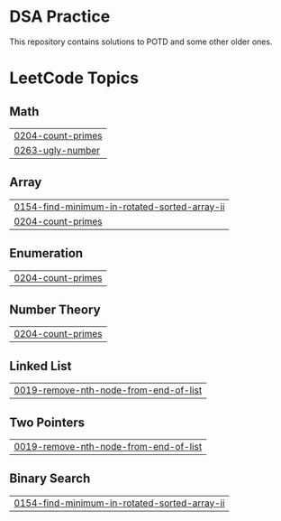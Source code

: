 # DSA Practice
 This repository contains solutions to POTD and some other older ones.

<!---LeetCode Topics Start-->
# LeetCode Topics
## Math
|  |
| ------- |
| [0204-count-primes](https://github.com/LordZeusIsBack/DSA-Practice/tree/master/0204-count-primes) |
| [0263-ugly-number](https://github.com/LordZeusIsBack/DSA-Practice/tree/master/0263-ugly-number) |
## Array
|  |
| ------- |
| [0154-find-minimum-in-rotated-sorted-array-ii](https://github.com/LordZeusIsBack/DSA-Practice/tree/master/0154-find-minimum-in-rotated-sorted-array-ii) |
| [0204-count-primes](https://github.com/LordZeusIsBack/DSA-Practice/tree/master/0204-count-primes) |
## Enumeration
|  |
| ------- |
| [0204-count-primes](https://github.com/LordZeusIsBack/DSA-Practice/tree/master/0204-count-primes) |
## Number Theory
|  |
| ------- |
| [0204-count-primes](https://github.com/LordZeusIsBack/DSA-Practice/tree/master/0204-count-primes) |
## Linked List
|  |
| ------- |
| [0019-remove-nth-node-from-end-of-list](https://github.com/LordZeusIsBack/DSA-Practice/tree/master/0019-remove-nth-node-from-end-of-list) |
## Two Pointers
|  |
| ------- |
| [0019-remove-nth-node-from-end-of-list](https://github.com/LordZeusIsBack/DSA-Practice/tree/master/0019-remove-nth-node-from-end-of-list) |
## Binary Search
|  |
| ------- |
| [0154-find-minimum-in-rotated-sorted-array-ii](https://github.com/LordZeusIsBack/DSA-Practice/tree/master/0154-find-minimum-in-rotated-sorted-array-ii) |
<!---LeetCode Topics End-->